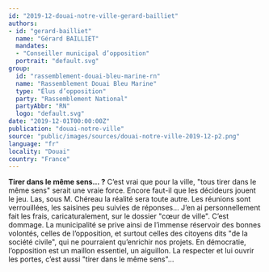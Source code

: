 ```yaml
---
id: "2019-12-douai-notre-ville-gerard-bailliet"
authors:
- id: "gerard-bailliet"
  name: "Gérard BAILLIET"
  mandates: 
  - "Conseiller municipal d’opposition"
  portrait: "default.svg"
group:
  id: "rassemblement-douai-bleu-marine-rn"
  name: "Rassemblement Douai Bleu Marine"
  type: "Élus d’opposition"
  party: "Rassemblement National"
  partyAbbr: "RN"
  logo: "default.svg"
date: "2019-12-01T00:00:00Z"
publication: "douai-notre-ville"
source: "public/images/sources/douai-notre-ville-2019-12-p2.png"
language: "fr"
locality: "Douai"
country: "France"
---
```


**Tirer dans le même sens… ?**
C’est vrai que pour la ville, "tous  tirer dans le même sens" serait une vraie force. Encore faut-il que les décideurs jouent  le jeu.
Las, sous M. Chéreau la réalité sera toute autre. Les réunions sont verrouillées, les saisines peu suivies de réponses... J’en ai personnellement fait les frais, caricaturalement, sur le dossier  "cœur de ville".
C’est dommage. La municipalité se prive ainsi de l’immense réservoir des bonnes volontés, celles de l’opposition, et surtout  celles des citoyens dits "de la société civile",  qui ne pourraient qu’enrichir nos projets. En démocratie, l’opposition est un maillon essentiel, un aiguillon. La respecter et lui ouvrir les portes, c’est  aussi "tirer dans le même sens"…
